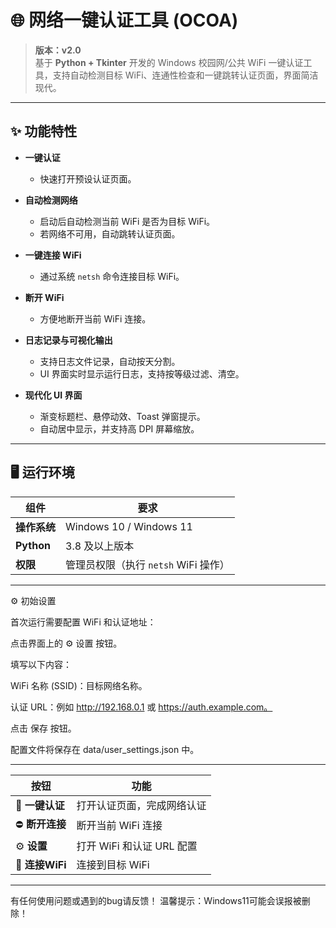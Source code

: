 # 🌐 网络一键认证工具 (OCOA)

> **版本：v2.0**  
> 基于 **Python + Tkinter** 开发的 Windows 校园网/公共 WiFi 一键认证工具，支持自动检测目标 WiFi、连通性检查和一键跳转认证页面，界面简洁现代。  

---

## ✨ 功能特性

- **一键认证**
  - 快速打开预设认证页面。

- **自动检测网络**
  - 启动后自动检测当前 WiFi 是否为目标 WiFi。  
  - 若网络不可用，自动跳转认证页面。

- **一键连接 WiFi**
  - 通过系统 `netsh` 命令连接目标 WiFi。

- **断开 WiFi**
  - 方便地断开当前 WiFi 连接。

- **日志记录与可视化输出**
  - 支持日志文件记录，自动按天分割。  
  - UI 界面实时显示运行日志，支持按等级过滤、清空。

- **现代化 UI 界面**
  - 渐变标题栏、悬停动效、Toast 弹窗提示。  
  - 自动居中显示，并支持高 DPI 屏幕缩放。

---

## 🖥️ 运行环境

| 组件 | 要求 |
|------|------|
| **操作系统** | Windows 10 / Windows 11 |
| **Python** | 3.8 及以上版本 |
| **权限** | 管理员权限（执行 `netsh` WiFi 操作） |

---

⚙️ 初始设置

首次运行需要配置 WiFi 和认证地址：

点击界面上的 ⚙️ 设置 按钮。

填写以下内容：

WiFi 名称 (SSID)：目标网络名称。

认证 URL：例如 http://192.168.0.1 或 https://auth.example.com。

点击 保存 按钮。

配置文件将保存在 data/user_settings.json 中。

---

| 按钮            | 功能                 |
| ------------- | ------------------ |
| 🔗 **一键认证**   | 打开认证页面，完成网络认证      |
| ⛔ **断开连接**    | 断开当前 WiFi 连接       |
| ⚙️ **设置**     | 打开 WiFi 和认证 URL 配置 |
| 📶 **连接WiFi** | 连接到目标 WiFi         |

---

有任何使用问题或遇到的bug请反馈！
温馨提示：Windows11可能会误报被删除！
